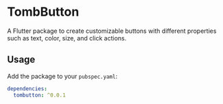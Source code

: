 # TombButton

A Flutter package to create customizable buttons with different properties such as text, color, size, and click actions.

## Usage

Add the package to your `pubspec.yaml`:

```yaml
dependencies:
  tombutton: ^0.0.1
